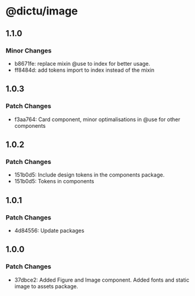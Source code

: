 # @dictu/image

## 1.1.0

### Minor Changes

- b8671fe: replace mixin @use to index for better usage.
- ff8484d: add tokens import to index instead of the mixin

## 1.0.3

### Patch Changes

- f3aa764: Card component, minor optimalisations in @use for other components

## 1.0.2

### Patch Changes

- 151b0d5: Include design tokens in the components package.
- 151b0d5: Tokens in components

## 1.0.1

### Patch Changes

- 4d84556: Update packages

## 1.0.0

### Patch Changes

- 37dbce2: Added Figure and Image component. Added fonts and static image to
  assets package.
